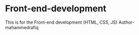 # Front-end-development
This is for the Front-end development (HTML, CSS, JS)
Author- mahammedrafiq
